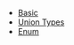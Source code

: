 - [Basic](TypeScript/001-basic.md)
- [Union Types](TypeScript/002-Union-Types.md)
- [Enum](TypeScript/003-enum.md)




<!-- - [TS-tips](TypeScript/004-TS-tips.md) -->
<!-- - [Setting Up TypeScript](TypeScript/Introduce.md) -->
<!-- - [React with TypeScript](TypeScript/React-With-Typescript.md) -->
